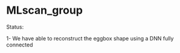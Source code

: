 # MLscan_group

Status:

1- We have able to reconstruct the eggbox shape using a DNN fully connected
